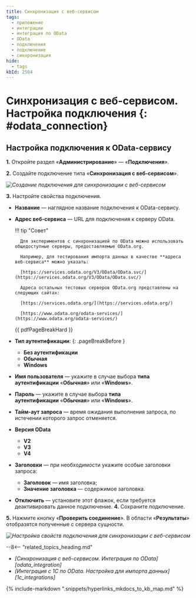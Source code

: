 ```yaml
---
title: Синхронизация с веб-сервисом
tags:
  - приложение
  - интеграции
  - интеграция по OData
  - OData
  - подключения
  - подключение
  - синхронизация
hide:
  - tags
kbId: 2504
---
```


# Синхронизация с веб-сервисом. Настройка подключения {: #odata_connection}

## Настройка подключения к OData-сервису

**1.** Откройте раздел «**Администрирование**» — «**Подключения**».

**2.** Создайте подключение типа «**Синхронизация с веб-сервисом**».

_![Создание подключения для синхронизации с веб-сервисом](odata_integration_connection_create.png)_

**3.** Настройте свойства подключения.

- **Название** — наглядное название подключения к OData-сервису.
- **Адрес веб-сервиса** — URL для подключения к серверу OData.

    !!! tip "Совет"

        Для экспериментов с синхронизацией по OData можно использовать общедоступные серверы, предоставляемые OData.org.

        Например, для тестирования импорта данных в качестве **адреса веб-сервиса** можно указать: 

        [https://services.odata.org/V3/OData/OData.svc/](https://services.odata.org/V3/OData/OData.svc/)

        Адреса остальных тестовых серверов OData.org представлены на следующих сайтах:

        [https://services.odata.org/](https://services.odata.org/) 

        [https://www.odata.org/odata-services/](https://www.odata.org/odata-services/) 

    {{ pdfPageBreakHard }}

- **Тип аутентификации**:
{: .pageBreakBefore }
    - **Без аутентификации**
    - **Обычная**
    - **Windows**
- **Имя пользователя** — укажите в случае выбора **типа аутентификации** «**Обычная**» или «**Windows**».
- **Пароль** — укажите в случае выбора **типа аутентификации** «**Обычная**» или «**Windows**».
- **Тайм-аут запроса** — время ожидания выполнения запроса, по истечении которого запрос отменяется.
- **Версия OData**
    - **V2**
    - **V3**
    - **V4**
- **Заголовки** — при необходимости укажите особые заголовки запроса:
    - **Заголовок** — имя заголовка;
    - **Значение заголовка** — содержимое заголовка.
- **Отключить** — установите этот флажок, если требуется деактивировать данное подключение.
**4.** Сохраните подключение.

**5.** Нажмите кнопку «**Проверить соединение**». В области «**Результаты**» отобразятся полученные с сервера сущности.

_![Настройка свойств подключения для синхронизации с веб-сервисом](odata_integration_connection_properties.png)_

<div class="relatedTopics">

--8<-- "related_topics_heading.md"

- *[Синхронизация с веб-сервисом. Интеграция по OData][odata_integration]*
- *[Интеграция с 1С по OData. Настройка для импорта данных][1c_integrations]*

</div>

{%
include-markdown ".snippets/hyperlinks_mkdocs_to_kb_map.md"
%}
